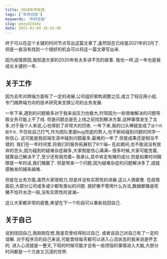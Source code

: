 ```yaml
---
title: 2020年终有感
tags: ['年终总结']
keywords: '年终总结'
slug: pmzpd2410y
date: 2021-03-04 16:41:00
---
```


终于可以在这个关键的时间节点写出这篇文章了,虽然现在已经是2021年的3月了.
但是一直没有找到一个很好的机会可以将这一篇文章写出来.

因为疫情原因,我知道大家的2020年有太多讲不完的故事.
我也一样,这一年也是我成长关键的一年.

## 关于工作

因为去年对跨端方面有了一定的进展,公司组织架构调整之后,成立了轻应用小组.
专门做跨端方向的技术研究来支撑公司的业务发展.

一年下来,遇到的问题极多对于我来说压力也极大,时常因为一些很难解决的问题导致业务可能上不了线.
但是问题总是在上线之前找到解决方案.这种事情发生了太多,对于我个人来说,心也得到了非常大的历练.
一年下来,我的口头禅就变成了`这个问题不大`.
不仅给自己打气,作为团队里面bug兜底的男人,也不断给碰到问题的同学一些信心.
这可能是我前端生涯中碰到问题最多,最难的一年了.但是成果还是相当不错的.
我们在一年时间里,将我们的服务拓展到了8个端~ 
在此期间,也不能说没有放弃的念头,因为碰到的疑难杂症越多,大家倒是信心满满~
很多时候,大家可能觉着,就算自己解决不了,至少还有我兜着~
我承认,其中肯定有赌的成分,但是如果时间期限是一年的话,我们赌赢了.
但是带来一个问题,因为疑难杂症的问题解决多了,成就感触发的越来越难.

但是在业务方面,虽然大家很努力,但是并没有实质性的进展.这让人很疲惫.
在疫情面前,大部分公司或多或少都有类似的问题.
就好像不管用什么办法,数据都像是死猪不怕开水烫一般,没有实质性的波澜~

这让大家都非常的疲惫,希望在下一个阶段可以重新找回自己.

## 关于自己

说到找回自己,我刚刚在想,我是否曾经得到过自己.
或者说自己对自己有了一定的误解. 
对于程序员的自己来说,可能曾经每天都可以进入心流状态的我来说是怀念的.
进入心流就是一整天,下班的时候可能才会有一些烦恼的事情进入大脑,大部分时间都是一个亢奋又沉浸的世界.





